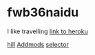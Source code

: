 # fwb36naidu
I like travelling
[link to heroku](https://fwb36naidu.herokuapp.com)

[hill](https://fwb36naidu.herokuapp.com/hill)
[Addmods](https://fwb36naidu.herokuapp.com/addmods?rows=3&cols=4)
[selector](https://fwb36naidu.herokuapp.com/selector)